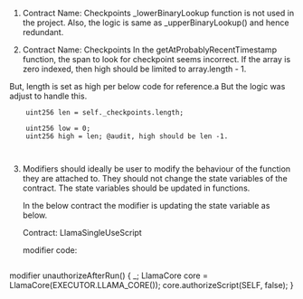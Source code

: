 1) Contract Name: Checkpoints
   _lowerBinaryLookup function is not used in the project.  Also, the logic is same as 
   _upperBinaryLookup() and hence redundant.


2) Contract Name: Checkpoints
  In the getAtProbablyRecentTimestamp function, the span to look for checkpoint seems incorrect. If the array is zero indexed, then high should be limited to array.length - 1.

  But, length is set as high per below code for reference.a But the logic was adjust to handle this.

  ```solidity
      uint256 len = self._checkpoints.length;

      uint256 low = 0;
      uint256 high = len; @audit, high should be len -1.

      
  ```

3) Modifiers should ideally be user to modify the behaviour of the function they are attached to.
   They should not change the state variables of the contract. The state variables should be updated in 
   functions.

   In the below contract the modifier is updating the state variable as below.
   
   Contract: LlamaSingleUseScript

   modifier code:
   ```
 modifier unauthorizeAfterRun() {
    _;
    LlamaCore core = LlamaCore(EXECUTOR.LLAMA_CORE());
    core.authorizeScript(SELF, false);
  }

   ```

  

  
